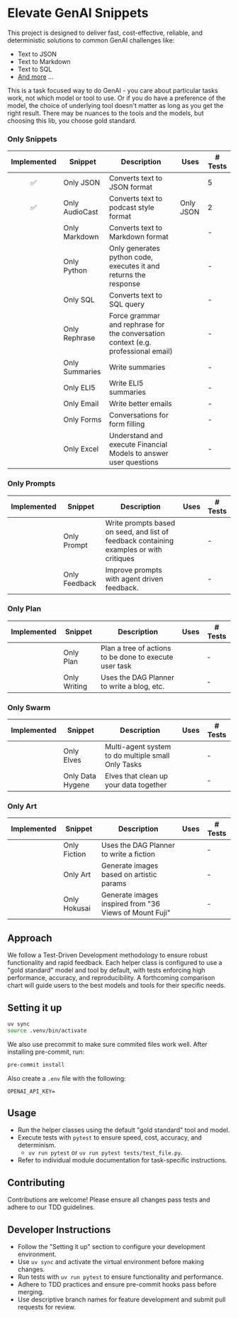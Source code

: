 # Elevate GenAI Snippets
This project is designed to deliver fast, cost-effective, reliable, and deterministic solutions to common GenAI challenges like:
- Text to JSON
- Text to Markdown
- Text to SQL
- [And more](#snippets) ... 

This is a task focused way to do GenAI - you care about particular tasks work, not which model or tool to use. Or if you do have a preference of the model, the choice of underlying tool doesn't matter as long as you get the right result. There may be nuances to the tools and the models, but choosing this lib, you choose gold standard. 


### Only Snippets

| Implemented | Snippet          | Description                      | Uses      | # Tests |
|:-----------:|------------------|----------------------------------|-----------|---------|
| ✅          | Only JSON     | Converts text to JSON format     |           | 5       |
| ✅          | Only AudioCast | Converts text to podcast style format | Only JSON | 2       |
|            | Only Markdown | Converts text to Markdown format |           | -       |
|            | Only Python | Only generates python code, executes it and returns the response |           | -       |
|            | Only SQL      | Converts text to SQL query       |           | -       |
|            | Only Rephrase      | Force grammar and rephrase for the conversation context (e.g. professional email) |           | -       |
|            | Only Summaries      | Write summaries        |           | -       |
|            | Only ELI5      | Write ELI5 summaries        |           | -       |
|            | Only Email      | Write better emails        |           | -       |
|            | Only Forms      | Conversations for form filling       |           | -       |
|            | Only Excel      | Understand and execute Financial Models to answer user questions        |           | -       |

### Only Prompts

| Implemented | Snippet          | Description                      | Uses | # Tests |
|:-----------:|------------------|----------------------------------|------|---------|
|            | Only Prompt      | Write prompts based on seed, and list of feedback containing examples or with critiques |      | -       |
|            | Only Feedback      | Improve prompts with agent driven feedback. |      | -       |


### Only Plan

| Implemented | Snippet          | Description                      | Uses | # Tests |
|:-----------:|------------------|----------------------------------|------|---------|
|            | Only Plan      | Plan a tree of actions to be done to execute user task |      | -       |
|            | Only Writing      | Uses the DAG Planner to write a blog, etc. |      | -       |

### Only Swarm

| Implemented | Snippet          | Description                      | Uses | # Tests |
|:-----------:|------------------|----------------------------------|------|---------|
|            | Only Elves | Multi-agent system to do multiple small Only Tasks |      | -       |
|            | Only Data Hygene | Elves that clean up your data together |      | -       |

### Only Art

| Implemented | Snippet          | Description                      | Uses | # Tests |
|:-----------:|------------------|----------------------------------|------|---------|
|            | Only Fiction      | Uses the DAG Planner to write a fiction |      | -       |
|            | Only Art      | Generate images based on artistic params |      | -       |
|            | Only Hokusai      | Generate images inspired from "36 Views of Mount Fuji" |      | -       |


## Approach
We follow a Test-Driven Development methodology to ensure robust functionality and rapid feedback. Each helper class is configured to use a "gold standard" model and tool by default, with tests enforcing high performance, accuracy, and reproducibility. A forthcoming comparison chart will guide users to the best models and tools for their specific needs.

## Setting it up

```bash
uv sync
source .venv/bin/activate
```

We also use precommit to make sure commited files work well. After installing pre-commit, run:
```bash
pre-commit install
```

Also create a `.env` file with the following:
```
OPENAI_API_KEY=
```

## Usage

- Run the helper classes using the default "gold standard" tool and model.
- Execute tests with `pytest` to ensure speed, cost, accuracy, and determinism.
    - `uv run pytest` or `uv run pytest tests/test_file.py`.
- Refer to individual module documentation for task-specific instructions.

## Contributing

Contributions are welcome! Please ensure all changes pass tests and adhere to our TDD guidelines.

## Developer Instructions

- Follow the "Setting it up" section to configure your development environment.
- Use `uv sync` and activate the virtual environment before making changes.
- Run tests with `uv run pytest` to ensure functionality and performance.
- Adhere to TDD practices and ensure pre-commit hooks pass before merging.
- Use descriptive branch names for feature development and submit pull requests for review.
